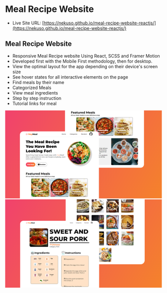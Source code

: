 # Meal Recipe Website

- Live Site URL: [https://nekuso.github.io/meal-recipe-website-reactjs/](https://nekuso.github.io/meal-recipe-website-reactjs/)

## Meal Recipe Website

- Responsive Meal Recipe website Using React, SCSS and Framer Motion
- Developed first with the Mobile First methodology, then for desktop.
- View the optimal layout for the app depending on their device's screen size
- See hover states for all interactive elements on the page
- Find meals by their name
- Categorized Meals
- View meal ingredients
- Step by step instruction
- Tutorial links for meal


![preview img](/preview.png)
![preview img](/preview2.png)
